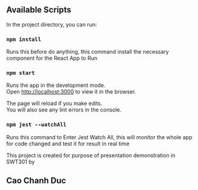 ## Available Scripts

In the project directory, you can run:

### `npm install`

Runs this before do anything, this command install the necessary component for the React App to Run

### `npm start`

Runs the app in the development mode.\
Open [http://localhost:3000](http://localhost:3000) to view it in the browser.

The page will reload if you make edits.\
You will also see any lint errors in the console.

### `npm jest --watchAll`

Runs this command to Enter Jest Watch All, this will monitor the whole app for code changed and test it for result in real time

This project is created for purpose of presentation demonstration in SWT301 by
## Cao Chanh Duc
##
##
##
##